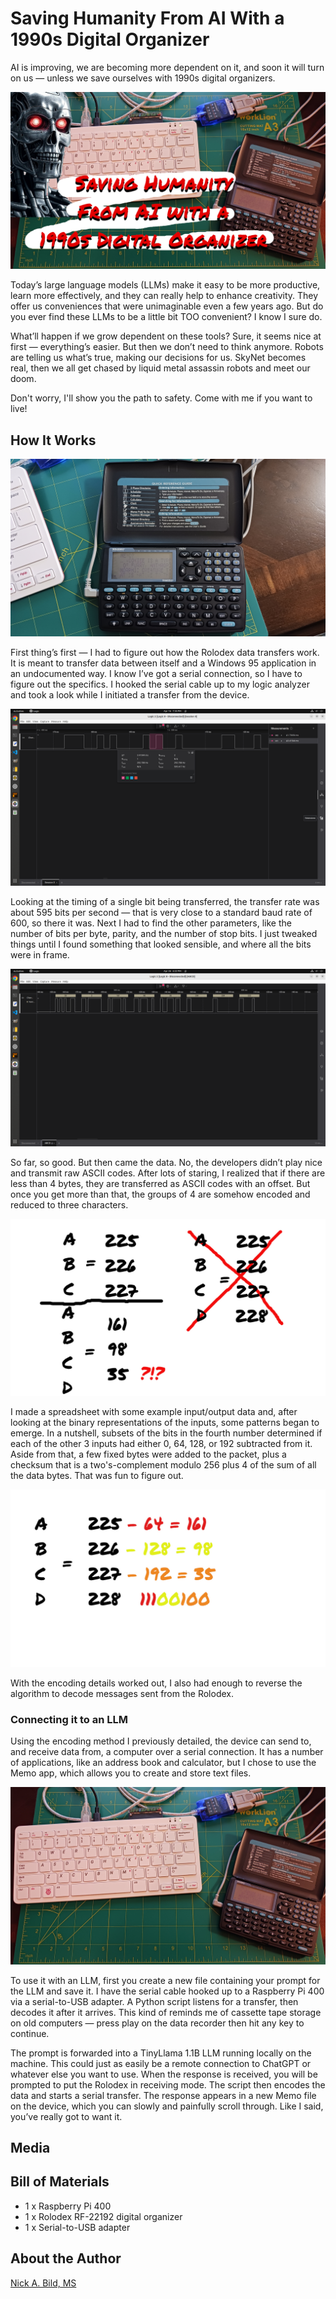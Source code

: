 # Saving Humanity From AI With a 1990s Digital Organizer

AI is improving, we are becoming more dependent on it, and soon it will turn on us — unless we save ourselves with 1990s digital organizers.

![](https://raw.githubusercontent.com/nickbild/rolodex/refs/heads/main/media/logo.jpg)

Today’s large language models (LLMs) make it easy to be more productive, learn more effectively, and they can really help to enhance creativity. They offer us conveniences that were unimaginable even a few years ago. But do you ever find these LLMs to be a little bit TOO convenient? I know I sure do.

What’ll happen if we grow dependent on these tools? Sure, it seems nice at first — everything’s easier. But then we don’t need to think anymore. Robots are telling us what’s true, making our decisions for us. SkyNet becomes real, then we all get chased by liquid metal assassin robots and meet our doom.

Don't worry, I'll show you the path to safety. Come with me if you want to live!

## How It Works

![](https://raw.githubusercontent.com/nickbild/rolodex/refs/heads/main/media/rolodex.jpg)

First thing’s first — I had to figure out how the Rolodex data transfers work. It is meant to transfer data between itself and a Windows 95 application in an undocumented way. I know I’ve got a serial connection, so I have to figure out the specifics. I hooked the serial cable up to my logic analyzer and took a look while I initiated a transfer from the device.

![](https://raw.githubusercontent.com/nickbild/rolodex/refs/heads/main/media/baud_rate.png)

Looking at the timing of a single bit being transferred, the transfer rate was about 595 bits per second ― that is very close to a standard baud rate of 600, so there it was. Next I had to find the other parameters, like the number of bits per byte, parity, and the number of stop bits. I just tweaked things until I found something that looked sensible, and where all the bits were in frame.

![](https://raw.githubusercontent.com/nickbild/rolodex/refs/heads/main/media/serial_data.png)

So far, so good. But then came the data. No, the developers didn’t play nice and transmit raw ASCII codes.  After lots of staring, I realized that if there are less than 4 bytes, they are transferred as ASCII codes with an offset. But once you get more than that, the groups of 4 are somehow encoded and reduced to three characters.

![](https://raw.githubusercontent.com/nickbild/rolodex/refs/heads/main/media/data3.jpg)

I made a spreadsheet with some example input/output data and, after looking at the binary representations of the inputs, some patterns began to emerge. In a nutshell, subsets of the bits in the fourth number determined if each of the other 3 inputs had either 0, 64, 128, or 192 subtracted from it. Aside from that, a few fixed bytes were added to the packet, plus a checksum that is a two's-complement modulo 256 plus 4 of the sum of all the data bytes. That was fun to figure out.

![](https://raw.githubusercontent.com/nickbild/rolodex/refs/heads/main/media/data2_4.jpg)

With the encoding details worked out, I also had enough to reverse the algorithm to decode messages sent from the Rolodex.

### Connecting it to an LLM

Using the encoding method I previously detailed, the device can send to, and receive data from, a computer over a serial connection. It has a number of applications, like an address book and calculator, but I chose to use the Memo app, which allows you to create and store text files.

![](https://raw.githubusercontent.com/nickbild/rolodex/refs/heads/main/media/full_setup.jpg)

To use it with an LLM, first you create a new file containing your prompt for the LLM and save it. I have the serial cable hooked up to a Raspberry Pi 400 via a serial-to-USB adapter. A Python script listens for a transfer, then decodes it after it arrives. This kind of reminds me of cassette tape storage on old computers — press play on the data recorder then hit any key to continue.

The prompt is forwarded into a TinyLlama 1.1B LLM running locally on the machine. This could just as easily be a remote connection to ChatGPT or whatever else you want to use. When the response is received, you will be prompted to put the Rolodex in receiving mode. The script then encodes the data and starts a serial transfer. The response appears in a new Memo file on the device, which you can slowly and painfully scroll through. Like I said, you’ve really got to want it.

## Media

## Bill of Materials

- 1 x Raspberry Pi 400
- 1 x Rolodex RF-22192 digital organizer
- 1 x Serial-to-USB adapter

## About the Author

[Nick A. Bild, MS](https://nickbild79.firebaseapp.com/#!/)
